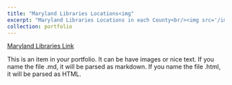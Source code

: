 ```yaml
---
title: "Maryland Libraries Locations<img"
excerpt: "Maryland Libraries Locations in each County<br/><img src='/images/Maryland Libraries.png'>"
collection: portfolio
---
```


[Maryland Libraries Link](https://lidya27459.github.io/portfolio/qgis2web/qgis2web_2023_05_09-21_11_06_364412/#7/38.640/-76.620)

This is an item in your portfolio. It can be have images or nice text. If you name the file .md, it will be parsed as markdown. If you name the file .html, it will be parsed as HTML. 
